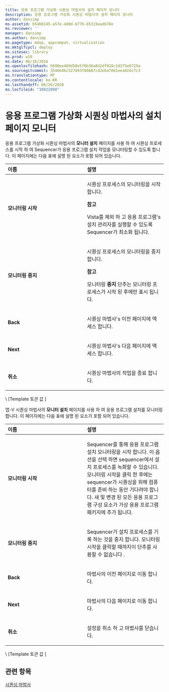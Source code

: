 ```yaml
---
title: 응용 프로그램 가상화 시퀀싱 마법사의 설치 페이지 모니터
description: 응용 프로그램 가상화 시퀀싱 마법사의 설치 페이지 모니터
author: dansimp
ms.assetid: b54b8145-a57e-4d0d-b776-b5319aadb78e
ms.reviewer: ''
manager: dansimp
ms.author: dansimp
ms.pagetype: mdop, appcompat, virtualization
ms.mktglfcycl: deploy
ms.sitesec: library
ms.prod: w10
ms.date: 06/16/2016
ms.openlocfilehash: 5690ee469d58e5f0b30a8d2df818c1d375e6719a
ms.sourcegitcommit: 354664bc527d93f80687cd2eba70d1eea024c7c3
ms.translationtype: MT
ms.contentlocale: ko-KR
ms.lasthandoff: 06/26/2020
ms.locfileid: "10822098"
---
```

# 응용 프로그램 가상화 시퀀싱 마법사의 설치 페이지 모니터


응용 프로그램 가상화 시퀀싱 마법사의 **모니터 설치** 페이지를 사용 하 여 시퀀싱 프로세스를 시작 하 여 Sequencer가 응용 프로그램 설치 작업을 모니터링할 수 있도록 합니다. 이 페이지에는 다음 표에 설명 된 요소가 포함 되어 있습니다.

<table>
<colgroup>
<col width="50%" />
<col width="50%" />
</colgroup>
<thead>
<tr class="header">
<th align="left">이름</th>
<th align="left">설명</th>
</tr>
</thead>
<tbody>
<tr class="odd">
<td align="left"><p><strong>모니터링 시작</strong></p></td>
<td align="left"><p>시퀀싱 프로세스의 모니터링을 시작 합니다.</p>
<div class="alert">
<strong>참고</strong><br/><p>Vista를 제외 하 고 응용 프로그램&#39;s 설치 관리자를 실행할 수 있도록 Sequencer가 최소화 됩니다.</p>
</div>
<div>

</div></td>
</tr>
<tr class="even">
<td align="left"><p><strong>모니터링 중지</strong></p></td>
<td align="left"><p>시퀀싱 프로세스의 모니터링을 중지 합니다.</p>
<div class="alert">
<strong>참고</strong><br/><p>모니터링 <strong> 중지 </strong> 단추는 모니터링 프로세스가 시작 된 후에만 표시 됩니다.</p>
</div>
<div>

</div></td>
</tr>
<tr class="odd">
<td align="left"><p><strong>Back</strong></p></td>
<td align="left"><p>시퀀싱 마법사&#39;s 이전 페이지에 액세스 합니다.</p></td>
</tr>
<tr class="even">
<td align="left"><p><strong>Next</strong></p></td>
<td align="left"><p>시퀀싱 마법사&#39;s 다음 페이지에 액세스 합니다.</p></td>
</tr>
<tr class="odd">
<td align="left"><p><strong>취소</strong></p></td>
<td align="left"><p>시퀀싱 마법사의 작업을 종료 합니다.</p></td>
</tr>
</tbody>
</table>



\ [Template 토큰 값 \]

앱-V 시퀀싱 마법사의 **모니터 설치** 페이지를 사용 하 여 응용 프로그램 설치를 모니터링 합니다. 이 페이지에는 다음 표에 설명 된 요소가 포함 되어 있습니다.

<table>
<colgroup>
<col width="50%" />
<col width="50%" />
</colgroup>
<thead>
<tr class="header">
<th align="left">이름</th>
<th align="left">설명</th>
</tr>
</thead>
<tbody>
<tr class="odd">
<td align="left"><p><strong>모니터링 시작</strong></p></td>
<td align="left"><p>Sequencer를 통해 응용 프로그램 설치 모니터링을 시작 합니다. 이 옵션을 선택 하면 sequencer에서 설치 프로세스를 녹화할 수 있습니다. 모니터링 시작을 클릭 한 후에는 sequencer가 시퀀싱을 위해 컴퓨터를 준비 하는 동안 기다려야 합니다. 새 및 변경 된 모든 응용 프로그램 구성 요소가 가상 응용 프로그램 패키지에 추가 됩니다.</p></td>
</tr>
<tr class="even">
<td align="left"><p><strong>모니터링 중지</strong></p></td>
<td align="left"><p>Sequencer가 설치 프로세스를 기록 하는 것을 중지 합니다. 모니터링 시작을 클릭할 때까지이 단추를 사용할 수 없습니다 <strong> </strong> .</p></td>
</tr>
<tr class="odd">
<td align="left"><p><strong>Back</strong></p></td>
<td align="left"><p>마법사의 이전 페이지로 이동 합니다.</p></td>
</tr>
<tr class="even">
<td align="left"><p><strong>Next</strong></p></td>
<td align="left"><p>마법사의 다음 페이지로 이동 합니다.</p></td>
</tr>
<tr class="odd">
<td align="left"><p><strong>취소</strong></p></td>
<td align="left"><p>설정을 취소 하 고 마법사를 닫습니다.</p></td>
</tr>
</tbody>
</table>



\ [Template 토큰 값 \]

## 관련 항목


[시퀀싱 마법사](sequencing-wizard.md)










